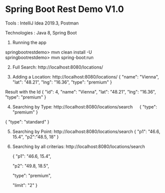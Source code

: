 # Spring Boot Rest Demo V1.0

Tools : IntelliJ Idea 2019.3, Postman

Technologies : Java 8, Spring Boot

1)	Running the app

springbootrestdemo> mvn clean install -U    
springbootrestdemo> mvn spring-boot:run


2)	Full Search: http://localhost:8080/locations/  
 
3)	Adding a Location: http://localhost:8080/locations/
{
            "name": "Vienna",
            "lat": "48.21",
            "lng": "16.36",
             "type": "premium"
}


Result with the Id
{
    "id": 4,
    "name": "Vienna",
    "lat": "48.21",
    "lng": "16.36",
    "type": "premium"
}
 

 



4)	Searching by Type: http://localhost:8080/locations/search
 
{
"type": "premium"
}

 


{
"type": "standard"
}


 

5)	Searching by Point: http://localhost:8080/locations/search
{ 
   "p1": "46.6, 15.4",
   "p2":"48.5, 18"
}

 


6)	Searching by all criterias: http://localhost:8080/locations/search




	{ "p1": "46.6, 15.4",
	
	"p2": "49.8, 18.5",
	
	"type": "premium",
	
	"limit": "2"
	}
 
